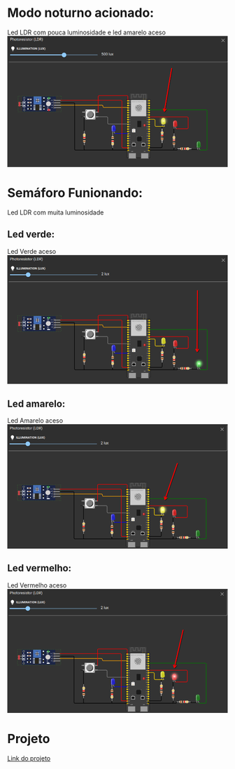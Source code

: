 # Modo noturno acionado:

Led LDR com pouca luminosidade e led amarelo aceso
<img src="assets/Modo_noturno.png">

# Semáforo Funionando:

Led LDR com muita luminosidade

## Led verde:
Led Verde aceso
<img src="assets/Verde.png">

## Led amarelo:
Led Amarelo aceso
<img src="assets/Amarelo.png">

## Led vermelho:
Led Vermelho aceso
<img src="assets/Vermelho.png">


# Projeto
[Link do projeto](https://wokwi.com/projects/417161673392421889)